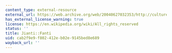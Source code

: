 ```yaml
---
content_type: external-resource
external_url: https://web.archive.org/web/20040627032353/http://culture.163.com/partner/weekly/editor/040227/040227_83137.html
has_external_license_warning: true
license: https://en.wikipedia.org/wiki/All_rights_reserved
status: ''
title: Jianti::Fanti
uid: cab2f9e9-f802-412e-b02e-9145bed8e689
wayback_url: ''
---
```

